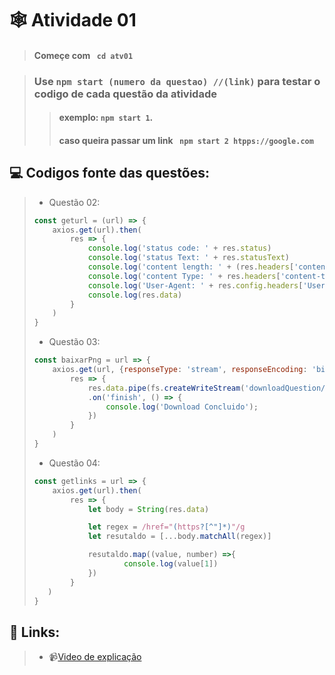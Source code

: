 # 🕸️ Atividade 01

> #### Começe com ` cd atv01`

> ### Use `npm start (numero da questao) //(link)` para testar o codigo de cada questão da atividade
>
> > #### exemplo: `npm start 1`.
> >
> > #### caso queira passar um link ` npm start 2 htpps://google.com`
> >
> >  



## 💻️ Codigos fonte das questões:

>  - Questão 02:
>
>  ``````js
>const geturl = (url) => {
>      axios.get(url).then(
>          res => {
>              console.log('status code: ' + res.status)
>              console.log('status Text: ' + res.statusText)
>              console.log('content length: ' + (res.headers['content-length'] || res.data.length))
>              console.log('content Type: ' + res.headers['content-type'])
>              console.log('User-Agent: ' + res.config.headers['User-Agent'])
>              console.log(res.data)
>          }
>      )
>  }
>  ``````
>  
>  - Questão 03:
>
>  ```js
>const baixarPng = url => {
>      axios.get(url, {responseType: 'stream', responseEncoding: 'binary'}).then(
>          res => {
>              res.data.pipe(fs.createWriteStream('downloadQuestion/image.png'))
>              .on('finish', () => {
>                  console.log('Download Concluido');
>              })
>          }
>      )
>  }
>  ```
>  
>  - Questão 04:
>
>  ```js
>const getlinks = url => {
>      axios.get(url).then(
>          res => {
>              let body = String(res.data)
>  
>              let regex = /href="(https?[^"]*)"/g
>              let resutaldo = [...body.matchAll(regex)]
>  
>              resutaldo.map((value, number) =>{
>                      console.log(value[1])
>              })
>          }
>     )
>  }
>  
>  ```



## 🔗 Links:

> - 📹️[Video de explicação](https://youtu.be/GNXA8KHq5Xk)

